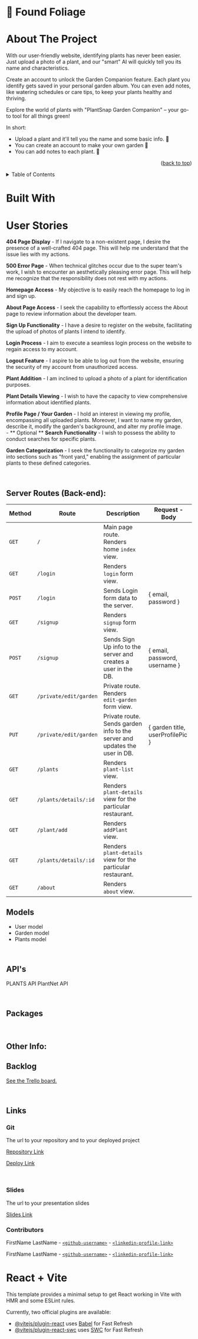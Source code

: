 # 🌱 Found Foliage 

# About The Project
With our user-friendly website, identifying plants has never been easier. Just upload a photo of a plant, and our "smart" AI will quickly tell you its name and characteristics. 

Create an account to unlock the Garden Companion feature. Each plant you identify gets saved in your personal garden album. You can even add notes, like watering schedules or care tips, to keep your plants healthy and thriving.

Explore the world of plants with "PlantSnap Garden Companion" – your go-to tool for all things green!

In short:
* Upload a plant and it'll tell you the name and some basic info. 🌼
* You can create an account to make your own garden 🌼
* You can add notes to each plant. 🌼

<p align="right">(<a href="#readme-top">back to top</a>)</p>
<!-- TABLE OF CONTENTS -->
<details>
  <summary>Table of Contents</summary>
  <ol>
    <li>
      <a href="#about-the-project">About The Project</a>
      <ul>
        <li><a href="#built-with">Built With</a></li>
        <li><a href="#Server-Routes">Server Routes</a></li>
        <li><a href="#Models">Models</a></li>
        <li><a href="#API">Api</a></li>
        <li><a href="#Packages">Packages</a></li>
        <li><a href="#Other-Info">Other Info</a></li>
      </ul>
    </li> 
  <li><a href="#contact">Contact</a></li>
    <li><a href="#acknowledgments">Acknowledgments</a></li>
  </ol>
</details>
<be>

# Built With


# User Stories

**404 Page Display** - If I navigate to a non-existent page, I desire the presence of a well-crafted 404 page. This will help me understand that the issue lies with my actions.

**500 Error Page** - When technical glitches occur due to the super team's work, I wish to encounter an aesthetically pleasing error page. This will help me recognize that the responsibility does not rest with my actions.

**Homepage Access** - My objective is to easily reach the homepage to log in and sign up.

**About Page Access** - I seek the capability to effortlessly access the About page to review information about the developer team.

**Sign Up Functionality** - I have a desire to register on the website, facilitating the upload of photos of plants I intend to identify.

**Login Process** - I aim to execute a seamless login process on the website to regain access to my account.

**Logout Feature** - I aspire to be able to log out from the website, ensuring the security of my account from unauthorized access.

**Plant Addition** - I am inclined to upload a photo of a plant for identification purposes.

**Plant Details Viewing** - I wish to have the capacity to view comprehensive information about identified plants.

**Profile Page / Your Garden** - I hold an interest in viewing my profile, encompassing all uploaded plants. Moreover, I want to name my garden, describe it, modify the garden's background, and alter my profile image.   
                - ** Optional **
**Search Functionality** - I wish to possess the ability to conduct searches for specific plants.

**Garden Categorization** - I seek the functionality to categorize my garden into sections such as "front yard," enabling the assignment of particular plants to these defined categories.



<br>



## Server Routes (Back-end):



| **Method** | **Route**                          | **Description**                                              | Request  - Body                                          |
| ---------- | ---------------------------------- | ------------------------------------------------------------ | -------------------------------------------------------- |
| `GET`      | `/`                                | Main page route.  Renders home `index` view.                 |                                                          |
| `GET`      | `/login`                           | Renders `login` form view.                                   |                                                          |
| `POST`     | `/login`                           | Sends Login form data to the server.                         | { email, password }                                      |
| `GET`      | `/signup`                          | Renders `signup` form view.                                  |                                                          |
| `POST`     | `/signup`                          | Sends Sign Up info to the server and creates a user in the DB. | {  email, password, username  }                                    |
| `GET`      | `/private/edit/garden`             | Private route. Renders `edit-garden` form view.             |                                                          |
| `PUT`      | `/private/edit/garden`             | Private route. Sends garden info to the server and updates the user in DB. | { garden title, userProfilePic } |
| `GET`      | `/plants`                          |  Renders `plant-list` view.            |                                                            |
| `GET`      | `/plants/details/:id`              | Renders `plant-details` view for the particular restaurant. |    
| `GET`      | `/plant/add`                       | Renders `addPlant` view.                              |                                                          |
| `GET`      | `/plants/details/:id`              | Renders `plant-details` view for the particular restaurant. |
| `GET`      | `/about`                           | Renders `about` view.                              |  |
                               
## Models

* User model
* Garden model
* Plants model 
<br>

## API's
PLANTS API
PlantNet API

<br>


## Packages



<br>


## Other Info:
## Backlog

[See the Trello board.](https://trello.com/b/Ni3giVKf/ironhackproject)



<br>



## Links



### Git

The url to your repository and to your deployed project

[Repository Link]()

[Deploy Link]()



<br>



### Slides

The url to your presentation slides

[Slides Link](https://docs.google.com/presentation/d/1P5FIi0vHZBUcgUtmt1M4_lLCO5dwdJ4UOgtJa4ehGfk/edit?usp=sharing)

### Contributors
FirstName LastName - [`<github-username>`](https://github.com/person1-username) - [`<linkedin-profile-link>`](https://www.linkedin.com/in/person1-username)

FirstName LastName - [`<github-username>`](https://github.com/person2-username) - [`<linkedin-profile-link>`](https://www.linkedin.com/in/person2-username)

# React + Vite

This template provides a minimal setup to get React working in Vite with HMR and some ESLint rules.

Currently, two official plugins are available:

- [@vitejs/plugin-react](https://github.com/vitejs/vite-plugin-react/blob/main/packages/plugin-react/README.md) uses [Babel](https://babeljs.io/) for Fast Refresh
- [@vitejs/plugin-react-swc](https://github.com/vitejs/vite-plugin-react-swc) uses [SWC](https://swc.rs/) for Fast Refresh



